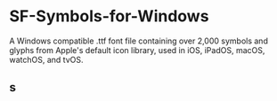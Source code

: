 # SF-Symbols-for-Windows
A Windows compatible .ttf font file containing over 2,000 symbols and glyphs from Apple's default icon library, used in iOS, iPadOS, macOS, watchOS, and tvOS.

## s
